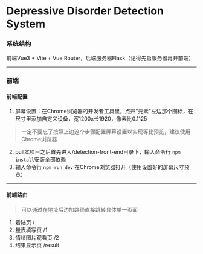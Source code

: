 # Depressive Disorder Detection System

### 系统结构

前端Vue3 + Vite + Vue Router，后端服务器Flask（记得先启服务器再开前端）

---

### 前端

#### 前端配置
1. 屏幕设置：在Chrome浏览器的开发者工具里，点开"元素"左边那个图标，在尺寸里添加自定义设备，宽1200x长1920，像素比0.1125
>一定不要忘了按照上边这个步骤配置屏幕设置以实现等比预览，建议使用Chrome浏览器

2. pull本项目之后首先进入/detection-front-end目录下，输入命令行
`npm install`安装全部依赖
3. 输入命令行 `npm run dev` 在Chrome浏览器打开（使用设置好的屏幕尺寸预览）

---

#### 前端路由
>可以通过在地址后边加路径直接跳转具体单一页面
1. 着陆页 /
2. 量表填写页 /1
3. 情绪图片观看页 /2
4. 结果显示页 /result

